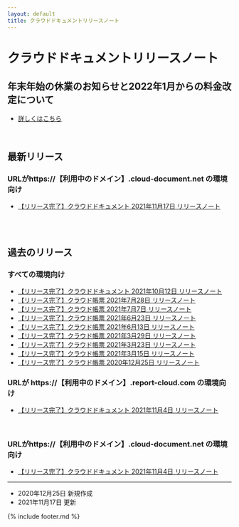 ```yaml
---
layout: default
title: クラウドドキュメントリリースノート
---
```


# クラウドドキュメントリリースノート

## 年末年始の休業のお知らせと2022年1月からの料金改定について
* [詳しくはこちら](release-notes/20211224.md)

<br>

## 最新リリース
### URLがhttps://【利用中のドメイン】.cloud-document.net の環境向け
* [【リリース完了】クラウドドキュメント 2021年11月17日 リリースノート](/cloudreport-docs/release-notes/20211117_3rd.html)

<br><br>
## 過去のリリース
### すべての環境向け
* [【リリース完了】クラウドドキュメント 2021年10月12日 リリースノート](/cloudreport-docs/release-notes/20211012.html)
* [【リリース完了】クラウド帳票 2021年7月28日 リリースノート](/cloudreport-docs/release-notes/20210728.html)
* [【リリース完了】クラウド帳票 2021年7月7日 リリースノート](/cloudreport-docs/release-notes/20210707.html)
* [【リリース完了】クラウド帳票 2021年6月23日 リリースノート](/cloudreport-docs/release-notes/20210623.html)
* [【リリース完了】クラウド帳票 2021年6月13日 リリースノート](/cloudreport-docs/release-notes/20210613.html)
* [【リリース完了】クラウド帳票 2021年3月29日 リリースノート](/cloudreport-docs/release-notes/20210329.html)
* [【リリース完了】クラウド帳票 2021年3月23日 リリースノート](/cloudreport-docs/release-notes/20210323.html)
* [【リリース完了】クラウド帳票 2021年3月15日 リリースノート](/cloudreport-docs/release-notes/20210315.html)
* [【リリース完了】クラウド帳票 2020年12月25日 リリースノート](/cloudreport-docs/release-notes/20201225.html)

### URLが https://【利用中のドメイン】.report-cloud.com の環境向け
* [【リリース完了】クラウドドキュメント 2021年11月4日 リリースノート](/cloudreport-docs/release-notes/20211104.html)
<br>

### URLがhttps://【利用中のドメイン】.cloud-document.net の環境向け
* [【リリース完了】クラウドドキュメント 2021年11月4日 リリースノート](/cloudreport-docs/release-notes/20211104_3rd.html)

-----
* 2020年12月25日 新規作成
* 2021年11月17日 更新 

{% include footer.md %}
